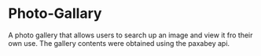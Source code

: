 # Photo-Gallary
A photo gallery that allows users to search up an image and view it fro their own use. The gallery contents were obtained using the paxabey api.
